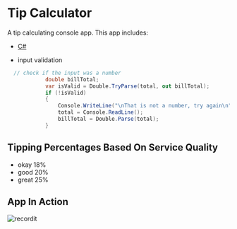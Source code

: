 # Tip Calculator

A tip calculating console app. This app includes:

- [C#](https://docs.microsoft.com/en-us/dotnet/csharp/)

- input validation

```C#
  // check if the input was a number
            double billTotal;
            var isValid = Double.TryParse(total, out billTotal);
            if (!isValid)
            {
                Console.WriteLine("\nThat is not a number, try again\n");
                total = Console.ReadLine();
                billTotal = Double.Parse(total);
            }
```

## Tipping Percentages Based On Service Quality

- okay 18%
- good 20%
- great 25%

## App In Action

![recordit](g.recordit.co/QsumuWnRLd.gif)
